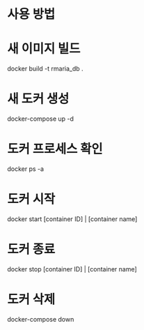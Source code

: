 사용 방법
==========

# 새 이미지 빌드
docker build -t rmaria_db .

# 새 도커 생성
docker-compose up -d

# 도커 프로세스 확인
docker ps -a

# 도커 시작
docker start [container ID] | [container name]

# 도커 종료
docker stop [container ID] | [container name]

# 도커 삭제
docker-compose down
